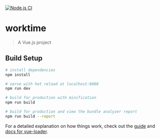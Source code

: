 [![Node.js CI](https://github.com/tanghaozhe/Newline/actions/workflows/node.js.yml/badge.svg)](https://github.com/tanghaozhe/Newline/actions/workflows/node.js.yml)
# worktime

> A Vue.js project

## Build Setup

``` bash
# install dependencies
npm install

# serve with hot reload at localhost:8080
npm run dev

# build for production with minification
npm run build

# build for production and view the bundle analyzer report
npm run build --report
```

For a detailed explanation on how things work, check out the [guide](http://vuejs-templates.github.io/webpack/) and [docs for vue-loader](http://vuejs.github.io/vue-loader).
